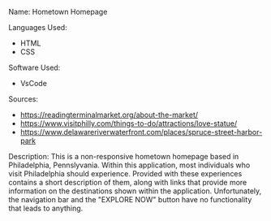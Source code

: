 Name: Hometown Homepage

Languages Used:

- HTML
- CSS

Software Used: 
- VsCode

Sources:
- https://readingterminalmarket.org/about-the-market/
- https://www.visitphilly.com/things-to-do/attractions/love-statue/
- https://www.delawareriverwaterfront.com/places/spruce-street-harbor-park

Description: This is a non-responsive hometown homepage based in Philadelphia, Pennslyvania. Within this application,  most individuals who visit Philadelphia should experience. Provided with these experiences contains a short description of them, along with links that provide more information on the destinations shown within the application. Unfortunately, the navigation bar and the "EXPLORE NOW" button have no functionality that leads to anything.
